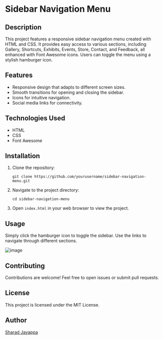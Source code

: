 <h1>Sidebar Navigation Menu</h1>

  <h2>Description</h2>
    <p>
        This project features a responsive sidebar navigation menu created with HTML and CSS. It provides easy access to various sections, including Gallery, Shortcuts, Exhibits, Events, Store, Contact, and Feedback, all enhanced with Font Awesome icons. Users can toggle the menu using a stylish hamburger icon.
    </p>

  <h2>Features</h2>
    <ul>
        <li>Responsive design that adapts to different screen sizes.</li>
        <li>Smooth transitions for opening and closing the sidebar.</li>
        <li>Icons for intuitive navigation.</li>
        <li>Social media links for connectivity.</li>
    </ul>

  <h2>Technologies Used</h2>
    <ul>
        <li>HTML</li>
        <li>CSS</li>
        <li>Font Awesome</li>
    </ul>

  <h2>Installation</h2>
    <ol>
        <li>Clone the repository:
            <pre><code>git clone https://github.com/yourusername/sidebar-navigation-menu.git</code></pre>
        </li>
        <li>Navigate to the project directory:
            <pre><code>cd sidebar-navigation-menu</code></pre>
        </li>
        <li>Open <code>index.html</code> in your web browser to view the project.</li>
    </ol>

  <h2>Usage</h2>
    <p>Simply click the hamburger icon to toggle the sidebar. Use the links to navigate through different sections.</p>

  ![image](https://github.com/user-attachments/assets/9a29fc3f-b29d-4a92-a800-5bdd591b6548)


  <h2>Contributing</h2>
    <p>Contributions are welcome! Feel free to open issues or submit pull requests.</p>

  <h2>License</h2>
    <p>This project is licensed under the MIT License.</p>

  <h2>Author</h2>
    <p><a href="https://github.com/shard12">Sharad Jayappa</a></p>
